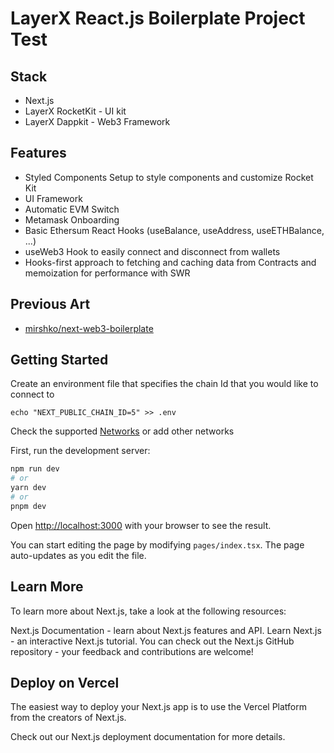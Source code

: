 # LayerX React.js Boilerplate Project Test

## Stack 

* Next.js
* LayerX RocketKit - UI kit 
* LayerX Dappkit - Web3 Framework

## Features 

- Styled Components Setup to style components and customize Rocket Kit
- UI Framework 
- Automatic EVM Switch 
- Metamask Onboarding 
- Basic Ethersum React Hooks (useBalance, useAddress, useETHBalance, ...)
- useWeb3 Hook to easily connect and disconnect from wallets
- Hooks-first approach to fetching and caching data from Contracts and memoization for performance with SWR


## Previous Art 

* [mirshko/next-web3-boilerplate](https://github.com/mirshko/next-web3-boilerplate)

## Getting Started


Create an environment file that specifies the chain Id that you would like to connect to 

```
echo "NEXT_PUBLIC_CHAIN_ID=5" >> .env
``` 

Check the supported [Networks](./constants/networks.ts) or add other networks

First, run the development server:

```bash
npm run dev
# or
yarn dev
# or
pnpm dev
```

Open [http://localhost:3000](http://localhost:3000) with your browser to see the result.

You can start editing the page by modifying `pages/index.tsx`. The page auto-updates as you edit the file.

## Learn More
To learn more about Next.js, take a look at the following resources:

Next.js Documentation - learn about Next.js features and API.
Learn Next.js - an interactive Next.js tutorial.
You can check out the Next.js GitHub repository - your feedback and contributions are welcome!

## Deploy on Vercel
The easiest way to deploy your Next.js app is to use the Vercel Platform from the creators of Next.js.

Check out our Next.js deployment documentation for more details.